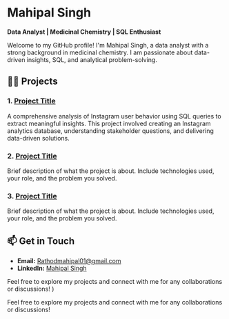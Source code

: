 # Mahipal Singh

**Data Analyst | Medicinal Chemistry | SQL Enthusiast**

Welcome to my GitHub profile! I'm Mahipal Singh, a data analyst with a strong background in medicinal chemistry. I am passionate about data-driven insights, SQL, and analytical problem-solving.

## 🧑‍💻 Projects

### 1. [Project Title](https://github.com/your-username/project-title)
A comprehensive analysis of Instagram user behavior using SQL queries to extract meaningful insights. This project involved creating an Instagram analytics database, understanding stakeholder questions, and delivering data-driven solutions.

### 2. [Project Title](https://github.com/your-username/project-title)
Brief description of what the project is about. Include technologies used, your role, and the problem you solved.

### 3. [Project Title](https://github.com/your-username/project-title)
Brief description of what the project is about. Include technologies used, your role, and the problem you solved.

## 📫 Get in Touch

- **Email:** [Rathodmahipal01@gmail.com](mailto:rathodmahipal01@gmail.com)
- **LinkedIn:** [Mahipal Singh](https://www.linkedin.com/in/rathoremahipal/)

Feel free to explore my projects and connect with me for any collaborations or discussions!
)

Feel free to explore my projects and connect with me for any collaborations or discussions!
